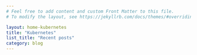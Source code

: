 ```yaml
---
# Feel free to add content and custom Front Matter to this file.
# To modify the layout, see https://jekyllrb.com/docs/themes/#overriding-theme-defaults

layout: home-kubernetes
title: "Kubernetes"
list_title: "Recent posts"
category: blog
---
```

